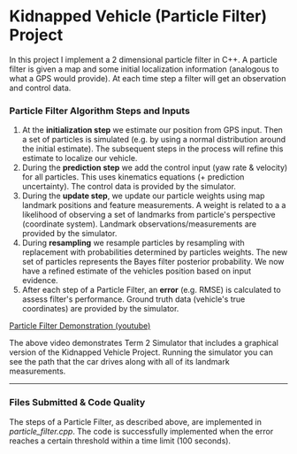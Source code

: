 # **Kidnapped Vehicle (Particle Filter) Project** 

In this project I implement a 2 dimensional particle filter in C++. A particle filter is given a map and some initial localization information (analogous to what a GPS would provide). At each time step a filter will get an observation and control data.

### Particle Filter Algorithm Steps and Inputs

1. At the **initialization step** we estimate our position from GPS input. Then a set of particles is simulated (e.g. by using a normal distribution around the initial estimate). The subsequent steps in the process will refine this estimate to localize our vehicle.
2. During the **prediction step** we add the control input (yaw rate & velocity) for all particles. This uses kinematics equations (+ prediction uncertainty). The control data is provided by the simulator.
3. During the **update step**, we update our particle weights using map landmark positions and feature measurements. A weight is related to a a likelihood of observing a set of landmarks from particle's perspective (coordinate system). Landmark observations/measurements are provided by the simulator. 
4. During **resampling** we resample particles by resampling with replacement with probabilities determined by particles weights. The new set of particles represents the Bayes filter posterior probability. We now have a refined estimate of the vehicles position based on input evidence. 
5. After each step of a Particle Filter, an **error** (e.g. RMSE) is calculated to assess filter's performance. Ground truth data (vehicle's true coordinates) are provided by the simulator.

[Particle Filter Demonstration (youtube)](https://www.youtube.com/watch?v=0SbVwwY_NuQ)

The above video demonstrates Term 2 Simulator that includes a graphical version of the Kidnapped Vehicle Project. Running the simulator you can see the path that the car drives along with all of its landmark measurements.

---
### Files Submitted & Code Quality

The steps of a Particle Filter, as described above, are implemented in *particle_filter.cpp*. 
The code is successfully implemented when the error reaches a certain threshold within a time limit (100 seconds). 

